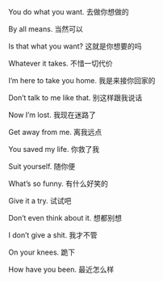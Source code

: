 You do what you want. 去做你想做的

By all means. 当然可以

Is that what you want? 这就是你想要的吗

Whatever it takes. 不惜一切代价

I’m here to take you home. 我是来接你回家的

Don’t talk to me like that. 别这样跟我说话

Now I’m lost. 我现在迷路了

Get away from me. 离我远点

You saved my life. 你救了我

Suit yourself. 随你便

What’s so funny. 有什么好笑的

Give it a try. 试试吧

Don’t even think about it. 想都别想

I don’t give a shit. 我才不管

On your knees. 跪下

How have you been. 最近怎么样